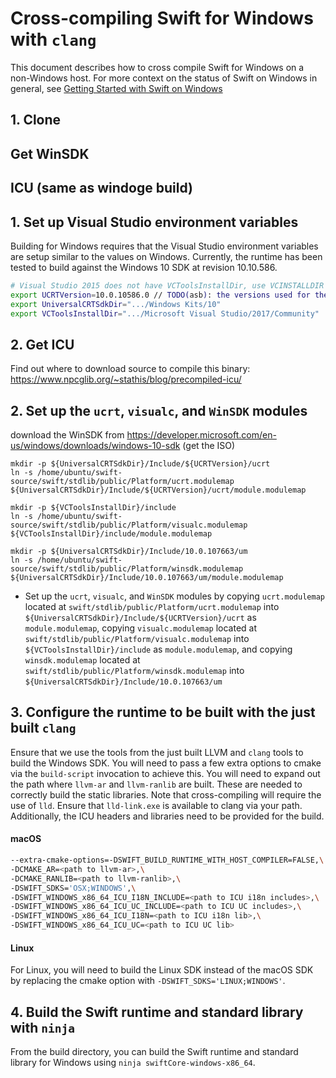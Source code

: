# Cross-compiling Swift for Windows with `clang`

This document describes how to cross compile Swift for Windows on a non-Windows
host. For more context on the status of Swift on Windows in general, see
[Getting Started with Swift on Windows](./Windows.md)

## 1. Clone

## Get WinSDK

## ICU (same as windoge build)

## 1. Set up Visual Studio environment variables
Building for Windows requires that the Visual Studio environment variables are
setup similar to the values on Windows. Currently, the runtime has been tested
to build against the Windows 10 SDK at revision 10.10.586.

```bash
# Visual Studio 2015 does not have VCToolsInstallDir, use VCINSTALLDIR's value
export UCRTVersion=10.0.10586.0 // TODO(asb): the versions used for the next 3 lines
export UniversalCRTSdkDir=".../Windows Kits/10"
export VCToolsInstallDir=".../Microsoft Visual Studio/2017/Community"
```


## 2. Get ICU
Find out where to download source to compile this binary: https://www.npcglib.org/~stathis/blog/precompiled-icu/

## 2. Set up the `ucrt`, `visualc`, and `WinSDK` modules

download the WinSDK from https://developer.microsoft.com/en-us/windows/downloads/windows-10-sdk (get the ISO)

```
mkdir -p ${UniversalCRTSdkDir}/Include/${UCRTVersion}/ucrt
ln -s /home/ubuntu/swift-source/swift/stdlib/public/Platform/ucrt.modulemap ${UniversalCRTSdkDir}/Include/${UCRTVersion}/ucrt/module.modulemap

mkdir -p ${VCToolsInstallDir}/include
ln -s /home/ubuntu/swift-source/swift/stdlib/public/Platform/visualc.modulemap ${VCToolsInstallDir}/include/module.modulemap

mkdir -p ${UniversalCRTSdkDir}/Include/10.0.107663/um
ln -s /home/ubuntu/swift-source/swift/stdlib/public/Platform/winsdk.modulemap ${UniversalCRTSdkDir}/Include/10.0.107663/um/module.modulemap
```

- Set up the `ucrt`, `visualc`, and `WinSDK` modules by copying  `ucrt.modulemap` located at
  `swift/stdlib/public/Platform/ucrt.modulemap` into
  `${UniversalCRTSdkDir}/Include/${UCRTVersion}/ucrt` as 
  `module.modulemap`, copying `visualc.modulemap` located at `swift/stdlib/public/Platform/visualc.modulemap` into `${VCToolsInstallDir}/include` as `module.modulemap`, and copying `winsdk.modulemap` located at `swift/stdlib/public/Platform/winsdk.modulemap` into `${UniversalCRTSdkDir}/Include/10.0.107663/um`


## 3. Configure the runtime to be built with the just built `clang`
Ensure that we use the tools from the just built LLVM and `clang` tools to 
build the Windows SDK. You will need to pass a few extra options to cmake via
the `build-script` invocation to achieve this. You will need to expand out the
path where `llvm-ar` and `llvm-ranlib` are built. These are needed to correctly
build the static libraries. Note that cross-compiling will require the use of
`lld`. Ensure that `lld-link.exe` is available to clang via your path.
Additionally, the ICU headers and libraries need to be provided for the build.

#### macOS

```bash
--extra-cmake-options=-DSWIFT_BUILD_RUNTIME_WITH_HOST_COMPILER=FALSE,\
-DCMAKE_AR=<path to llvm-ar>,\
-DCMAKE_RANLIB=<path to llvm-ranlib>,\
-DSWIFT_SDKS='OSX;WINDOWS',\
-DSWIFT_WINDOWS_x86_64_ICU_I18N_INCLUDE=<path to ICU i18n includes>,\
-DSWIFT_WINDOWS_x86_64_ICU_UC_INCLUDE=<path to ICU UC includes>,\
-DSWIFT_WINDOWS_x86_64_ICU_I18N=<path to ICU i18n lib>,\
-DSWIFT_WINDOWS_x86_64_ICU_UC=<path to ICU UC lib>
```

#### Linux

For Linux, you will need to build the Linux SDK instead of the macOS SDK by
replacing the cmake option with `-DSWIFT_SDKS='LINUX;WINDOWS'`.

## 4. Build the Swift runtime and standard library with `ninja`
From the build directory, you can build the Swift runtime and standard library
for Windows using `ninja swiftCore-windows-x86_64`.
